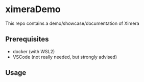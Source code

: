 # ximeraDemo

This repo contains a demo/showcase/documentation of Ximera

## Prerequisites
* docker (with WSL2)
* VSCode (not really needed, but strongly advised)

## Usage


